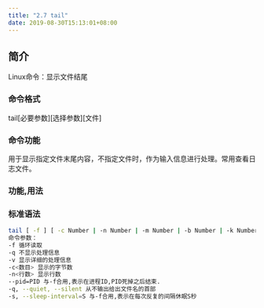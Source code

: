 ```yaml
---
title: "2.7 tail"
date: 2019-08-30T15:13:01+08:00
---
```



## 简介

Linux命令：显示文件结尾

### 命令格式

tail[必要参数][选择参数][文件]

### 命令功能

用于显示指定文件末尾内容，不指定文件时，作为输入信息进行处理。常用查看日志文件。

### 功能,用法

### 标准语法

```bash
tail [ -f ] [ -c Number | -n Number | -m Number | -b Number | -k Number ] [ File ]
命令参数：
-f 循环读取
-q 不显示处理信息
-v 显示详细的处理信息
-c<数目> 显示的字节数
-n<行数> 显示行数
--pid=PID 与-f合用,表示在进程ID,PID死掉之后结束.
-q, --quiet, --silent 从不输出给出文件名的首部
-s, --sleep-interval=S 与-f合用,表示在每次反复的间隔休眠S秒
```
